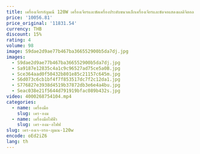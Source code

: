 ```yaml
---
title: เครื่องเจียรอัญมณี 120W เครื่องเจียรและขัดเครื่องประดับขนาดเล็กเครื่องเจียรและขัดจอแสดงผลดิจิตอล
price: '10056.81'
price_original: '11831.54'
currency: THB
discount: 15%
rating: 4
volume: 98
image: S9dae2d9ae77b467ba366552900b5da7dj.jpg
images:
  - S9dae2d9ae77b467ba366552900b5da7dj.jpg
  - Sa9187e12835c4a1c9c96527ad75ce5a0B.jpg
  - Sce364aad0f50432b801e85c21157c645m.jpg
  - S6d073c6cb1bf4f7f853517dc7f2c12da1.jpg
  - S776827e3938d4519b37872db3e6e4a4bu.jpg
  - Seac038e21f5644d791919bfac089b432s.jpg
video: 4000268754104.mp4
categories:
  - name: เครื่องมือ
    slug: เคร-องม
  - name: เครื่องมือไฟฟ้า
    slug: เคร-องม-อไฟฟ
slug: เคร-องเจ-ยรอ-ญมณ-120w
encode: oEd2iZ6
lang: th
---
```

  